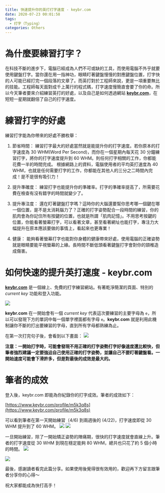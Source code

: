 ```yaml
---
title: 快速提升你的英打打字速度 - keybr.com
date: 2020-07-23 00:01:58
tags:
  - 打字（Typing）
categories: Others
---
```


# 為什麼要練習打字？

在科技不斷的進步下，電腦已經成為人們不可或缺的工具，而使用電腦不外乎就要使用鍵盤打字。當你還在用一指神功，眼睛盯著鍵盤慢慢的對應鍵盤位置，打字快的人可能已經打完一個段落的文章了。而英打對於工程師來說，更是一項重要無比的技能。工程師每天面對成千上萬行的程式碼，打字速度慢簡直會要了你的命。所以今天筆者要來介紹練習英打的好處，以及自己是如何透過網站 **[keybr.com](https://keybr.com)**，在短短一星期就翻倍了自己的打字速度。

# 練習打字的好處

練習打字能為你帶來的好處不勝枚舉：

1. 節省時間：
   練習打字最大的好處當然就是能提升你的打字速度。若你原本的打字速度為 30 WHM(Word Per Second)，而你在一個星期內每天花 30 分鐘練習打字，將你的打字速度提升到 60 WHM。則任何打字相關的工作，你都能花費一半的時間完成。
   根據網路上的資料，電腦使用者的平均英打速度為 40 WHM，也就是任何需要打字的工作，你都能在其他人的三分之二時間內完成！是不是很有吸引力！

2. 提升準確度：
   練習打字也能提升你的準確率。打字的準確率提高了，所需要花費在檢查有沒有錯字的時間就變少了。
  
3. 提升專注度：
   還在盯著鍵盤打字嗎？這時你的大腦還要幫你思考哪一個鍵在哪一個位置，是不是太消耗腦力了？正確的打字姿勢配合一段時間的練習，你的肌肉會為你記住所有按鍵的位置，也就是所謂「肌肉記憶」。不用思考按鍵的位置，你能看著螢幕打字，可以看著文章，甚至看著網址也能打字，專注力大幅提升在原本應該要做的事情上，看起來也更專業！

4. 健康：
   能夠看著螢幕打字也能對你身體的健康帶來好處，使用電腦的正確姿勢就是眼睛要能平視螢幕的上緣。長時間不斷低頭看著鍵盤打字會對你的頸椎造成傷害。

# 如何快速的提升英打速度 - keybr.com

**[keybr.com](https://keybr.com)** 是一個線上、免費的打字練習網站。有著乾淨簡潔的頁面、特別的 *current key* 功能和登入功能。

![](/assets/keybr-intro-more.png)

**keybr.com** 在一開始會有一個 *current key* 代表這次要練習的主要字母為 `e`，所以可以發現下方的單詞中每一個單字裡面都有字母 `e`。**keybr.com** 就是利用此機制讓你不斷的打出要練習的字母，直到所有字母都熟練為止。

在第一次打完句子後，會看到以下畫面：
![](/assets/keybr-first-type.png)

**注意：一開始打字時，可能會發現不用正確的打字姿勢打字好像速度還比較快，但筆者強烈建議一定要強迫自己使用正確的打字姿勢，並讓自己不要盯著鍵盤看。一開始速度可能會下滑許多，但是對最後的成效是最大的。**

# 筆者的成效

登入後，keybr.com 即能為你紀錄你的打字成效。筆者的成效如下：

[https://www.keybr.com/profile/m5k3q8s](https://www.keybr.com/profile/m5k3q8s)

可以看到筆者在第一天開始練習（4/6) 到兩週後的 (4/22)，打字速度即從 30 WHM 提升到了 60 WHM。
![](/assets/keybr-first-day.jpg)
![](/assets/keybr-a-week.jpg)

一旦開始練習，除了一開始矯正姿勢的陣痛期，很快的打字速度就會直線上升。筆者的打字速度從 30 WHM 到現在穩定能夠 80 WHM，總共也只花了約 5 個小時的時間。
![](/assets/keybr-graph.png)

![](/assets/keybr-total.png)

最後，感謝讀者看完此篇分享。如果使用後覺得很有效用的，歡迎再下方留言跟筆者分享你的心得～

祝大家都能成為快打高手！
